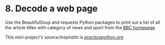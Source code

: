 # 8. Decode a web page

Use the BeautifulSoup and requests Python packages to print out a list of all the article titles with category of news and sport from the [BBC homepage](http://www.bbc.com).

_This mini-project's source/inspiratin is [practicepython.org](https://www.practicepython.org/exercise/2014/05/28/16-password-generator.html)_
